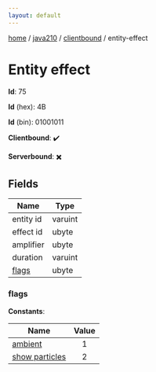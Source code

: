 ```yaml
---
layout: default
---
```


[home](/)  /  [java210](/protocol/java210)  /  [clientbound](/protocol/java210/clientbound)  /  entity-effect

# Entity effect

**Id**: 75

**Id** (hex): 4B

**Id** (bin): 01001011

**Clientbound**: ✔️

**Serverbound**: ✖️

## Fields

Name | Type
---|---
entity id | varuint
effect id | ubyte
amplifier | ubyte
duration | varuint
[flags](#flags) | ubyte

### flags

**Constants**:

Name | Value
---|:---:
[ambient](flags_ambient) | 1
[show particles](flags_show-particles) | 2

